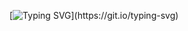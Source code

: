 [![Typing SVG](https://readme-typing-svg.herokuapp.com/?lines=Hello!+I'm+Jeff+Harris.;I+am+a+Front-End+Developer.)](https://git.io/typing-svg)

<!--
**JfHarris/JfHarris** is a ✨ _special_ ✨ repository because its `README.md` (this file) appears on your GitHub profile.

Here are some ideas to get you started:

- 🔭 I’m currently working on ...
- 🌱 I’m currently learning ...
- 👯 I’m looking to collaborate on ...
- 🤔 I’m looking for help with ...
- 💬 Ask me about ...
- 📫 How to reach me: ...
- 😄 Pronouns: ...
- ⚡ Fun fact: ...
-->

